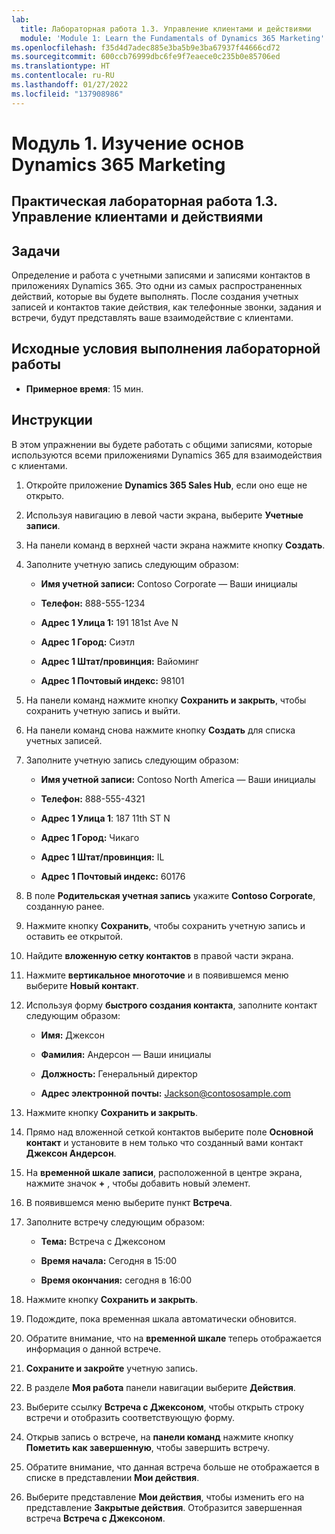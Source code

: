 ```yaml
---
lab:
  title: Лабораторная работа 1.3. Управление клиентами и действиями
  module: 'Module 1: Learn the Fundamentals of Dynamics 365 Marketing'
ms.openlocfilehash: f35d4d7adec885e3ba5b9e3ba67937f44666cd72
ms.sourcegitcommit: 600ccb76999dbc6fe9f7eaece0c235b0e85706ed
ms.translationtype: HT
ms.contentlocale: ru-RU
ms.lasthandoff: 01/27/2022
ms.locfileid: "137908986"
---
```

<a name="module-1-learn-the-fundamentals-of-dynamics-365-marketing"></a>Модуль 1. Изучение основ Dynamics 365 Marketing
========================

## <a name="practice-lab-13---manage-customers-and-activities"></a>Практическая лабораторная работа 1.3. Управление клиентами и действиями

## <a name="objectives"></a>Задачи

Определение и работа с учетными записями и записями контактов в приложениях Dynamics 365. Это одни из самых распространенных действий, которые вы будете выполнять. После создания учетных записей и контактов такие действия, как телефонные звонки, задания и встречи, будут представлять ваше взаимодействие с клиентами.

## <a name="lab-setup"></a>Исходные условия выполнения лабораторной работы

  - **Примерное время**: 15 мин.

## <a name="instructions"></a>Инструкции

В этом упражнении вы будете работать с общими записями, которые используются всеми приложениями Dynamics 365 для взаимодействия с клиентами. 

1. Откройте приложение **Dynamics 365 Sales Hub**, если оно еще не открыто. 

2. Используя навигацию в левой части экрана, выберите **Учетные записи**. 

3. На панели команд в верхней части экрана нажмите кнопку **Создать**.

4. Заполните учетную запись следующим образом:

    - **Имя учетной записи:** Contoso Corporate — Ваши инициалы

    - **Телефон:** 888-555-1234

    - **Адрес 1 Улица 1:** 191 181st Ave N

    - **Адрес 1 Город:** Сиэтл

    - **Адрес 1 Штат/провинция:** Вайоминг

    - **Адрес 1 Почтовый индекс:** 98101

5. На панели команд нажмите кнопку **Сохранить и закрыть**, чтобы сохранить учетную запись и выйти.

6. На панели команд снова нажмите кнопку **Создать** для списка учетных записей.

7. Заполните учетную запись следующим образом:

    - **Имя учетной записи:** Contoso North America — Ваши инициалы

    - **Телефон:** 888-555-4321

    - **Адрес 1 Улица 1**: 187 11th ST N

    - **Адрес 1 Город:** Чикаго

    - **Адрес 1 Штат/провинция:** IL

    - **Адрес 1 Почтовый индекс:** 60176

8. В поле **Родительская учетная запись** укажите **Contoso Corporate**, созданную ранее. 

9. Нажмите кнопку **Сохранить**, чтобы сохранить учетную запись и оставить ее открытой. 

10. Найдите **вложенную сетку контактов** в правой части экрана. 

11. Нажмите **вертикальное многоточие** и в появившемся меню выберите **Новый контакт**. 

12. Используя форму **быстрого создания контакта**, заполните контакт следующим образом:

    - **Имя:** Джексон

    - **Фамилия:** Андерсон — Ваши инициалы

    - **Должность:** Генеральный директор

    - **Адрес электронной почты:** Jackson@contososample.com

13. Нажмите кнопку **Сохранить и закрыть**.

14. Прямо над вложенной сеткой контактов выберите поле **Основной контакт** и установите в нем только что созданный вами контакт **Джексон Андерсон**. 

15. На **временной шкале записи**, расположенной в центре экрана, нажмите значок **+** , чтобы добавить новый элемент. 

16. В появившемся меню выберите пункт **Встреча**.

17. Заполните встречу следующим образом:

    - **Тема:** Встреча с Джексоном

    - **Время начала:** Сегодня в 15:00

    - **Время окончания:** сегодня в 16:00

18. Нажмите кнопку **Сохранить и закрыть**. 

19. Подождите, пока временная шкала автоматически обновится. 

20. Обратите внимание, что на **временной шкале** теперь отображается информация о данной встрече. 

21. **Сохраните и закройте** учетную запись. 

22. В разделе **Моя работа** панели навигации выберите **Действия**.

23. Выберите ссылку **Встреча с Джексоном**, чтобы открыть строку встречи и отобразить соответствующую форму. 

24. Открыв запись о встрече, на **панели команд** нажмите кнопку **Пометить как завершенную**, чтобы завершить встречу. 

25. Обратите внимание, что данная встреча больше не отображается в списке в представлении **Мои действия**. 

26. Выберите представление **Мои действия**, чтобы изменить его на представление **Закрытые действия**. Отобразится завершенная встреча **Встреча с Джексоном**.

